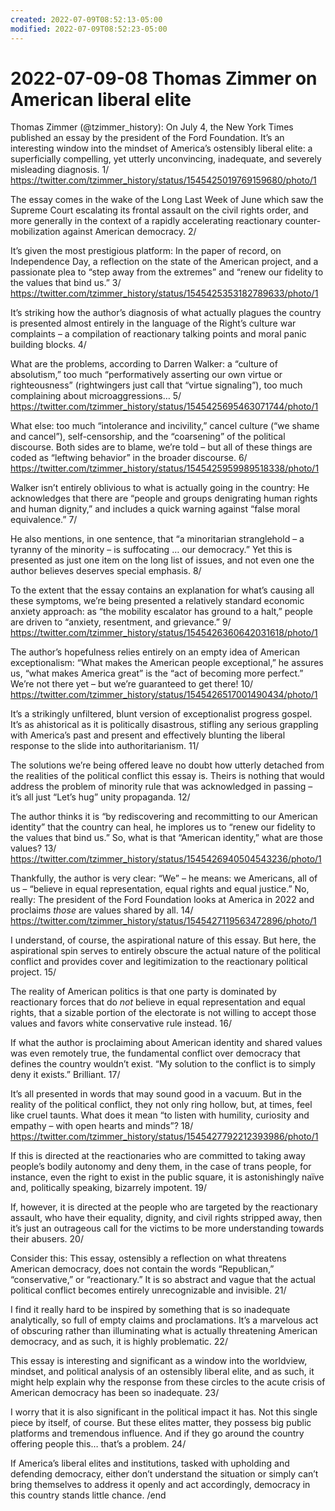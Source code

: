 ```yaml
---
created: 2022-07-09T08:52:13-05:00
modified: 2022-07-09T08:52:23-05:00
---
```


# 2022-07-09-08 Thomas Zimmer on American liberal elite

Thomas Zimmer (@tzimmer_history): On July 4, the New York Times published an essay by the president of the Ford Foundation. It’s an interesting window into the mindset of America’s ostensibly liberal elite: a superficially compelling, yet utterly unconvincing, inadequate, and severely misleading diagnosis. 1/ https://twitter.com/tzimmer_history/status/1545425019769159680/photo/1

 The essay comes in the wake of the Long Last Week of June which saw the Supreme Court escalating its frontal assault on the civil rights order, and more generally in the context of a rapidly accelerating reactionary counter-mobilization against American democracy. 2/

 It’s given the most prestigious platform: In the paper of record, on Independence Day, a reflection on the state of the American project, and a passionate plea to “step away from the extremes” and “renew our fidelity to the values that bind us.” 3/ https://twitter.com/tzimmer_history/status/1545425353182789633/photo/1

 It’s striking how the author’s diagnosis of what actually plagues the country is presented almost entirely in the language of the Right’s culture war complaints – a compilation of reactionary talking points and moral panic building blocks. 4/

 What are the problems, according to Darren Walker: a “culture of absolutism,” too much “performatively asserting our own virtue or righteousness” (rightwingers just call that “virtue signaling”), too much complaining about microaggressions… 5/ https://twitter.com/tzimmer_history/status/1545425695463071744/photo/1

 What else: too much “intolerance and incivility,” cancel culture (“we shame and cancel”), self-censorship, and the “coarsening” of the political discourse. Both sides are to blame, we’re told – but all of these things are coded as “leftwing behavior” in the broader discourse. 6/ https://twitter.com/tzimmer_history/status/1545425959989518338/photo/1

 Walker isn’t entirely oblivious to what is actually going in the country: He acknowledges that there are “people and groups denigrating human rights and human dignity,” and includes a quick warning against “false moral equivalence.” 7/

 He also mentions, in one sentence, that “a minoritarian stranglehold – a tyranny of the minority – is suffocating … our democracy.” Yet this is presented as just one item on the long list of issues, and not even one the author believes deserves special emphasis. 8/

 To the extent that the essay contains an explanation for what’s causing all these symptoms, we’re being presented a relatively standard economic anxiety approach: as “the mobility escalator has ground to a halt,” people are driven to “anxiety, resentment, and grievance.” 9/ https://twitter.com/tzimmer_history/status/1545426360642031618/photo/1

 The author’s hopefulness relies entirely on an empty idea of American exceptionalism: “What makes the American people exceptional,” he assures us, “what makes America great” is the “act of becoming more perfect.” We’re not there yet – but we’re guaranteed to get there! 10/ https://twitter.com/tzimmer_history/status/1545426517001490434/photo/1

 It’s a strikingly unfiltered, blunt version of exceptionalist progress gospel. It’s as ahistorical as it is politically disastrous, stifling any serious grappling with America’s past and present and effectively blunting the liberal response to the slide into authoritarianism. 11/

 The solutions we’re being offered leave no doubt how utterly detached from the realities of the political conflict this essay is. Theirs is nothing that would address the problem of minority rule that was acknowledged in passing – it’s all just “Let’s hug” unity propaganda. 12/

 The author thinks it is “by rediscovering and recommitting to our American identity” that the country can heal, he implores us to “renew our fidelity to the values that bind us.” So, what is that “American identity,” what are those values? 13/ https://twitter.com/tzimmer_history/status/1545426940504543236/photo/1

 Thankfully, the author is very clear: “We” – he means: we Americans, all of us – “believe in equal representation, equal rights and equal justice.” No, really: The president of the Ford Foundation looks at America in 2022 and proclaims *those* are values shared by all. 14/ https://twitter.com/tzimmer_history/status/1545427119563472896/photo/1

 I understand, of course, the aspirational nature of this essay. But here, the aspirational spin serves to entirely obscure the actual nature of the political conflict and provides cover and legitimization to the reactionary political project. 15/

 The reality of American politics is that one party is dominated by reactionary forces that do *not* believe in equal representation and equal rights, that a sizable portion of the electorate is not willing to accept those values and favors white conservative rule instead. 16/

 If what the author is proclaiming about American identity and shared values was even remotely true, the fundamental conflict over democracy that defines the country wouldn’t exist. “My solution to the conflict is to simply deny it exists.” Brilliant. 17/

 It’s all presented in words that may sound good in a vacuum. But in the reality of the political conflict, they not only ring hollow, but, at times, feel like cruel taunts. What does it mean “to listen with humility, curiosity and empathy – with open hearts and minds”? 18/ https://twitter.com/tzimmer_history/status/1545427792212393986/photo/1

 If this is directed at the reactionaries who are committed to taking away people’s bodily autonomy and deny them, in the case of trans people, for instance, even the right to exist in the public square, it is astonishingly naïve and, politically speaking, bizarrely impotent. 19/

 If, however, it is directed at the people who are targeted by the reactionary assault, who have their equality, dignity, and civil rights stripped away, then it’s just an outrageous call for the victims to be more understanding towards their abusers. 20/

 Consider this: This essay, ostensibly a reflection on what threatens American democracy, does not contain the words “Republican,” “conservative,” or “reactionary.” It is so abstract and vague that the actual political conflict becomes entirely unrecognizable and invisible. 21/

 I find it really hard to be inspired by something that is so inadequate analytically, so full of empty claims and proclamations. It’s a marvelous act of obscuring rather than illuminating what is actually threatening American democracy, and as such, it is highly problematic. 22/

 This essay is interesting and significant as a window into the worldview, mindset, and political analysis of an ostensibly liberal elite, and as such, it might help explain why the response from these circles to the acute crisis of American democracy has been so inadequate. 23/

 I worry that it is also significant in the political impact it has. Not this single piece by itself, of course. But these elites matter, they possess big public platforms and tremendous influence. And if they go around the country offering people this… that’s a problem. 24/

 If America’s liberal elites and institutions, tasked with upholding and defending democracy, either don’t understand the situation or simply can’t bring themselves to address it openly and act accordingly, democracy in this country stands little chance. /end

